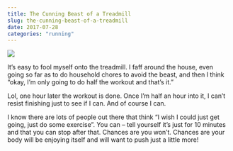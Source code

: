 ```yaml
---
title: The Cunning Beast of a Treadmill
slug: the-cunning-beast-of-a-treadmill
date: 2017-07-28
categories: "running"
---
```


<p><img src="https://res.cloudinary.com/dy6grlu8z/image/upload/v1558841631/zitq8ezp8bniuiipollh.png"/></p>
<p>It’s easy to fool myself onto the treadmill. I faff around the house, even going so far as to do household chores to avoid the beast, and then I think “okay, I’m only going to do half the workout and that’s it.”</p>
<p>Lol, one hour later the workout is done. Once I’m half an hour into it, I can’t resist finishing just to see if I can. And of course I can.</p>
<p>I know there are lots of people out there that think “I wish I could just get going, just do some exercise”. You can – tell yourself it’s just for 10 minutes and that you can stop after that. Chances are you won’t. Chances are your body will be enjoying itself and will want to push just a little more!</p>







